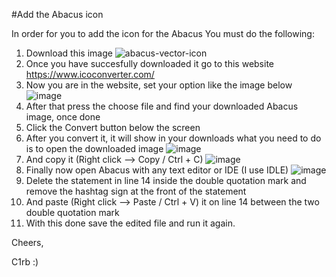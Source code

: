 #Add the Abacus icon


In order for you to add the icon for the Abacus
You must do the following: 
1. Download this image ![abacus-vector-icon](https://user-images.githubusercontent.com/94433281/147398524-9b268d5e-9522-438c-ac66-4fce0c86d4df.jpg)
2. Once you have succesfully downloaded it go to this website https://www.icoconverter.com/
3. Now you are in the website, set your option like the image below ![image](https://user-images.githubusercontent.com/94433281/147398556-16455d66-3d0c-4beb-88b4-93bd0535c1a1.png)
4. After that press the choose file and find your downloaded Abacus image, once done
5. Click the Convert button below the screen 
6. After you convert it, it will show in your downloads what you need to do is to open the downloaded image ![image](https://user-images.githubusercontent.com/94433281/147398715-806bdca9-83f1-4d62-911f-da1f6032eccd.png)
7. And copy it (Right click --> Copy / Ctrl + C) ![image](https://user-images.githubusercontent.com/94433281/147398727-50480def-dbf3-4a9f-832f-c7499df3e897.png)
8. Finally now open Abacus with any text editor or IDE (I use IDLE) ![image](https://user-images.githubusercontent.com/94433281/147398789-34d029b7-ced9-4bc5-a171-f9e6c68a0b46.png)
9. Delete the statement in line 14 inside the double quotation mark and remove the hashtag sign at the front of the statement 
10. And paste (Right click --> Paste / Ctrl + V) it on line 14 between the two double quotation mark 
11. With this done save the edited file and run it again.

Cheers,

C1rb :)
